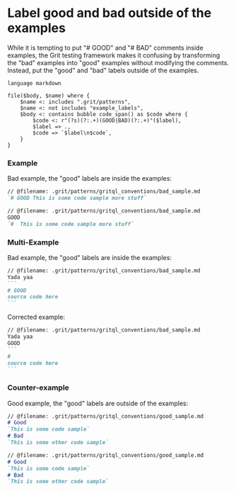 # Label good and bad outside of the examples

While it is tempting to put "# GOOD" and "# BAD" comments inside examples, the Grit testing framework makes it confusing by transforming the "bad" examples into "good" examples without modifying the comments. Instead, put the "good" and "bad" labels outside of the examples.

```grit
language markdown

file($body, $name) where {
    $name <: includes ".grit/patterns",
    $name <: not includes "example_labels",
    $body <: contains bubble code_span() as $code where {
        $code <: r"(?s)(?:.+)(GOOD|BAD)(?:.+)"($label),
        $label => .,
        $code => `$label\n$code`,
    }
}
```

### Example

Bad example, the "good" labels are inside the examples:
```md
// @filename: .grit/patterns/gritql_conventions/bad_sample.md
`# GOOD This is some code sample more stuff`
```
```md
// @filename: .grit/patterns/gritql_conventions/bad_sample.md
GOOD
`#  This is some code sample more stuff`
```

### Multi-Example

Bad example, the "good" labels are inside the examples:
````md
// @filename: .grit/patterns/gritql_conventions/bad_sample.md
Yada yaa
```
# GOOD
source code here
```
````

Corrected example:
````md
// @filename: .grit/patterns/gritql_conventions/bad_sample.md
Yada yaa
GOOD 
```
# 
source code here
```
````

### Counter-example

Good example, the "good" labels are outside of the examples:

```md
// @filename: .grit/patterns/gritql_conventions/good_sample.md
# Good
`This is some code sample`
# Bad
`This is some other code sample`
```
```md
// @filename: .grit/patterns/gritql_conventions/good_sample.md
# Good
`This is some code sample`
# Bad
`This is some other code sample`
```
